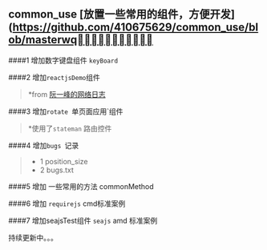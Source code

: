 ## common_use  [放置一些常用的组件，方便开发](https://github.com/410675629/common_use/blob/masterwq
####1 增加数字键盘组件 `keyBoard`

####2 增加`reactjsDemo`组件 
>*from [阮一峰的网络日志](http://www.ruanyifeng.com/blog/2015/03/react.html) 

####3 增加`rotate `单页面应用`组件 
>*使用了`stateman` 路由控件

####4 增加`bugs `记录 
>* 1 position_size
>* 2 bugs.txt

####5 增加 一些常用的方法 commonMethod

####6 增加 `requirejs` cmd标准案例 

####7 增加seajsTest组件 `seajs` amd 标准案例

持续更新中。。。
